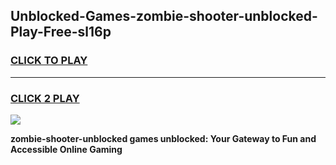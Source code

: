 
## Unblocked-Games-zombie-shooter-unblocked-Play-Free-sl16p
<h3>
<a href="https://premium76.site?title=zombie-shooter-unblocked&ref=18A1">CLICK TO PLAY</a></h3>
<hr>

<h3>
<a href="https://premium76.site?title=zombie-shooter-unblocked&ref=18A1">CLICK 2 PLAY</a>
  
</h3>

<a href="https://premium76.site?title=zombie-shooter-unblocked&ref=18A1"><img src="https://clearcache.store/games.png"></a>


**zombie-shooter-unblocked games unblocked: Your Gateway to Fun and Accessible Online Gaming**
